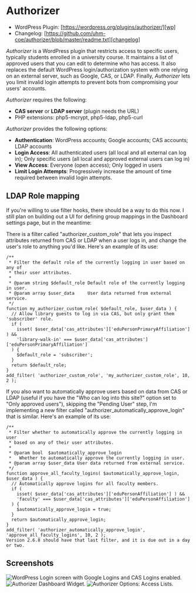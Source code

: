# Authorizer

* WordPress Plugin: [https://wordpress.org/plugins/authorizer/][wp]
* Changelog: [https://github.com/uhm-coe/authorizer/blob/master/readme.txt][changelog]

*Authorizer* is a WordPress plugin that restricts access to specific users, typically students enrolled in a university course. It maintains a list of approved users that you can edit to determine who has access. It also replaces the default WordPress login/authorization system with one relying on an external server, such as Google, CAS, or LDAP. Finally, *Authorizer* lets you limit invalid login attempts to prevent bots from compromising your users' accounts.

*Authorizer* requires the following:

* **CAS server** or **LDAP server** (plugin needs the URL)
* PHP extensions: php5-mcrypt, php5-ldap, php5-curl

*Authorizer* provides the following options:

* **Authentication**: WordPress accounts; Google accounts; CAS accounts; LDAP accounts
* **Login Access**: All authenticated users (all local and all external can log in); Only specific users (all local and approved external users can log in)
* **View Access**: Everyone (open access); Only logged in users
* **Limit Login Attempts**: Progressively increase the amount of time required between invalid login attempts.

## LDAP Role mapping

If you're willing to use filter hooks, there should be a way to do this now. I still plan on building out a UI for defining group mappings in the Dashboard settings page, but in the meantime:

There is a filter called "authorizer_custom_role" that lets you inspect attributes returned from CAS or LDAP when a user logs in, and change the user's role to anything you'd like. Here's an example of its use:

```
/**
 * Filter the default role of the currently logging in user based on any of
 * their user attributes.
 *
 * @param string $default_role Default role of the currently logging in user.
 * @param array $user_data     User data returned from external service.
 */
function my_authorizer_custom_role( $default_role, $user_data ) {
  // Allow library guests to log in via CAS, but only grant them 'subscriber' role.
  if (
    isset( $user_data['cas_attributes']['eduPersonPrimaryAffiliation'] ) &&
    'library-walk-in' === $user_data['cas_attributes']['eduPersonPrimaryAffiliation']
  ) {
    $default_role = 'subscriber';
  }
  return $default_role;
}
add_filter( 'authorizer_custom_role', 'my_authorizer_custom_role', 10, 2 );
```
If you also want to automatically approve users based on data from CAS or LDAP (useful if you have the "Who can log into this site?" option set to "Only approved users"), skipping the "Pending User" step, I'm implementing a new filter called "authorizer_automatically_approve_login" that is similar. Here's an example of its use:

```
/**
 * Filter whether to automatically approve the currently logging in user
 * based on any of their user attributes.
 *
 * @param bool  $automatically_approve_login
 *   Whether to automatically approve the currently logging in user.
 * @param array $user_data User data returned from external service.
 */
function approve_all_faculty_logins( $automatically_approve_login, $user_data ) {
  // Automatically approve logins for all faculty members.
  if (
    isset( $user_data['cas_attributes']['eduPersonAffiliation'] ) &&
    'faculty' === $user_data['cas_attributes']['eduPersonAffiliation']
  ) {
    $automatically_approve_login = true;
  }
  return $automatically_approve_login;
}
add_filter( 'authorizer_automatically_approve_login', 'approve_all_faculty_logins', 10, 2 );
Version 2.6.8 should have that last filter, and it is due out in a day or two.
```

## Screenshots

![](assets/screenshot-1.png?raw=true "WordPress Login screen with Google Logins and CAS Logins enabled.")
![](assets/screenshot-2.png?raw=true "Authorizer Dashboard Widget.")
![](assets/screenshot-3.png?raw=true "Authorizer Options: Access Lists.")

[wp]: https://wordpress.org/plugins/authorizer/
[changelog]: https://github.com/uhm-coe/authorizer/blob/master/readme.txt
